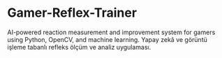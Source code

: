 # Gamer-Reflex-Trainer
AI-powered reaction measurement and improvement system for gamers using Python, OpenCV, and machine learning.
Yapay zekâ ve görüntü işleme tabanlı refleks ölçüm ve analiz uygulaması.

